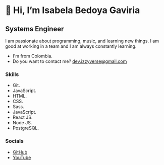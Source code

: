 # 👋 Hi, I’m Isabela Bedoya Gaviria
## Systems Engineer
I am passionate about programming, music, and learning new things. I am good at working in a team and I am always constantly learning.
- I'm from Colombia.
- Do you want to contact me? [dev.izzyverse@gmail.com](dev.izzyverse@gmail.com)

### Skills
- Git.
- JavaScript.
- HTML.
- CSS.
- Sass.
- JavaScript.
- React JS.
- Node JS.
- PostgreSQL.

### Socials
- [GitHub](https://github.com/CodeInTheIzzyverse)
- [YouTube](https://www.youtube.com/channel/UCUfp7sAPE9zsoeyPY2W3seg)

<!---
Agregar canal de youtube de programación y de musica, y enlace a portafolio web.
⚡ Fun fact: I make covers and music tutorials.
--->
